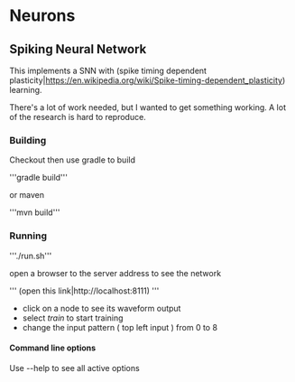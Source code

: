 # Neurons

## Spiking Neural Network

This implements a SNN with (spike timing dependent plasticity|https://en.wikipedia.org/wiki/Spike-timing-dependent_plasticity) learning. 

There's a lot of work needed, but I wanted to get something working. A lot of the research
is hard to reproduce.

### Building

Checkout then use gradle to build

'''gradle build'''

or maven

'''mvn build'''


### Running

'''./run.sh'''

open a browser to the server address to see the network

''' (open this link|http://localhost:8111) '''

- click on a node to see its waveform output
- select *train* to start training
- change the input pattern ( top left input ) from 0 to 8

#### Command line options

Use --help to see all active options 